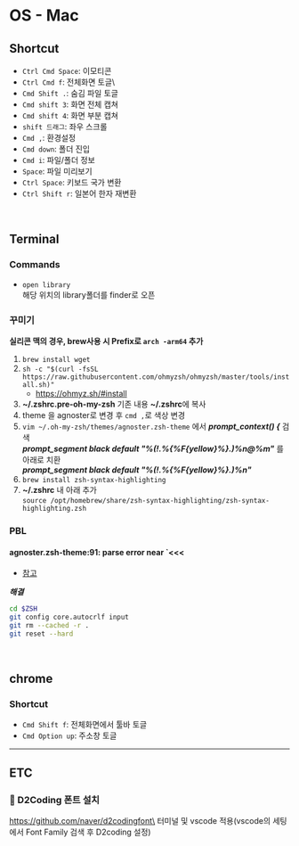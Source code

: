 # OS - Mac

## Shortcut

- `Ctrl Cmd Space`: 이모티콘
- `Ctrl Cmd f`: 전체화면 토글\
- `Cmd Shift .`: 숨김 파일 토글
- `Cmd shift 3`: 화면 전체 캡쳐
- `Cmd shift 4`: 화면 부분 캡쳐
- `shift 드래그`: 좌우 스크롤
- `Cmd ,`: 환경설정
- `Cmd down`: 폴더 진입
- `Cmd i`: 파일/폴더 정보
- `Space`: 파일 미리보기
- `Ctrl Space`: 키보드 국가 변환
- `Ctrl Shift r`: 일본어 한자 재변환

<br />

## Terminal

### Commands

- `open library`\
   해당 위치의 library폴더를 finder로 오픈

### 꾸미기

**실리콘 맥의 경우, brew사용 시 Prefix로 `arch -arm64` 추가**

1. `brew install wget`
2. `sh -c "$(curl -fsSL https://raw.githubusercontent.com/ohmyzsh/ohmyzsh/master/tools/install.sh)"`
   - https://ohmyz.sh/#install
3. **~/.zshrc.pre-oh-my-zsh** 기존 내용 **~/.zshrc**에 복사
4. theme 을 agnoster로 변경 후 `cmd ,`로 색상 변경
5. `vim ~/.oh-my-zsh/themes/agnoster.zsh-theme` 에서 **_prompt_context() {_** 검색\
   **_prompt_segment black default "%(!.%{%F{yellow}%}.)%n@%m"_** 를 아래로 치환\
   **_prompt_segment black default "%(!.%{%F{yellow}%}.)%n"_**
6. `brew install zsh-syntax-highlighting`
7. **~/.zshrc** 내 아래 추가\
   `source /opt/homebrew/share/zsh-syntax-highlighting/zsh-syntax-highlighting.zsh`

### PBL

#### agnoster.zsh-theme:91: parse error near `<<<

- [참고](https://shuiky.tistory.com/entry/agnosterzsh-theme91-parse-error-near)

**_해결_**

```sh
cd $ZSH
git config core.autocrlf input
git rm --cached -r .
git reset --hard
```

<br />

## chrome

### Shortcut

- `Cmd Shift f`: 전체화면에서 툴바 토글
- `Cmd Option up`: 주소창 토글

---

## ETC

### 🦋 D2Coding 폰트 설치

https://github.com/naver/d2codingfont\
터미널 및 vscode 적용(vscode의 세팅에서 Font Family 검색 후 D2coding 설정)
